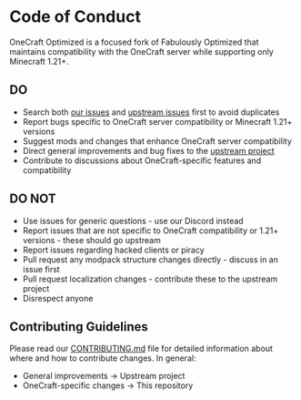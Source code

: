 # Code of Conduct

OneCraft Optimized is a focused fork of Fabulously Optimized that maintains compatibility with the OneCraft server while supporting only Minecraft 1.21+.

## DO

* Search both [our issues](https://github.com/YOUR_REPO/OneCraft-Optimized/issues) and [upstream issues](https://github.com/Fabulously-Optimized/fabulously-optimized/issues) first to avoid duplicates
* Report bugs specific to OneCraft server compatibility or Minecraft 1.21+ versions
* Suggest mods and changes that enhance OneCraft server compatibility
* Direct general improvements and bug fixes to the [upstream project](https://github.com/Fabulously-Optimized/fabulously-optimized)
* Contribute to discussions about OneCraft-specific features and compatibility

## DO NOT 

* Use issues for generic questions - use our Discord instead
* Report issues that are not specific to OneCraft compatibility or 1.21+ versions - these should go upstream
* Report issues regarding hacked clients or piracy
* Pull request any modpack structure changes directly - discuss in an issue first
* Pull request localization changes - contribute these to the upstream project
* Disrespect anyone

## Contributing Guidelines

Please read our [CONTRIBUTING.md](CONTRIBUTING.md) file for detailed information about where and how to contribute changes. In general:
* General improvements → Upstream project
* OneCraft-specific changes → This repository
